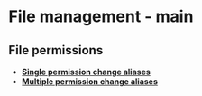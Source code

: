 
# File management - main

## File permissions

* [**Single permission change aliases**](file_permissions/single-permission-change.aliases)
* [**Multiple permission change aliases**](file_permissions/multiple-permission-change.aliases)

